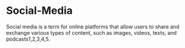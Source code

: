 # Social-Media
Social media is a term for online platforms that allow users to share and exchange various types of content, such as images, videos, texts, and podcasts1,2,3,4,5. 
